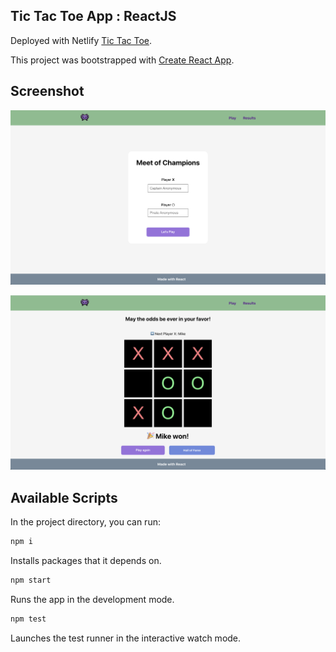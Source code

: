 ##  Tic Tac Toe App : ReactJS

Deployed with Netlify [Tic Tac Toe](https://60ca45735475491a45e8657f--tic-tac-toe-difmkv.netlify.app/).

This project was bootstrapped with [Create React App](https://github.com/facebook/create-react-app).


## Screenshot
![Tic Tac Toe App 1](.github/images/1.png)

![Tic Tac Toe App 2](.github/images/2.png)

## Available Scripts

In the project directory, you can run:

```bash
npm i
```
Installs packages that it depends on.

```bash
npm start
```
Runs the app in the development mode.

```bash
npm test
```
Launches the test runner in the interactive watch mode.